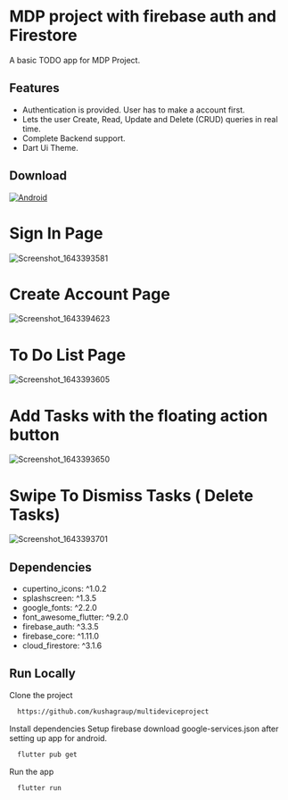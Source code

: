 # MDP project with firebase auth and Firestore
A basic TODO app for MDP Project.


## Features

- Authentication is provided. User has to make a account first.
- Lets the user Create, Read, Update and Delete (CRUD) queries in real time.
- Complete Backend support.
- Dart Ui Theme.


## Download
[![Android](https://img.shields.io/badge/Android-3DDC84?style=for-the-badge&logo=android&logoColor=white)](https://play.google.com/store/apps/details?id=com.kushagra.mdpproject.mdpproject)

 
# Sign In Page

![Screenshot_1643393581](https://github.com/kushagraup/multideviceproject/blob/main/images/1.jpeg)


# Create Account Page

![Screenshot_1643394623](https://github.com/kushagraup/multideviceproject/blob/main/images/4.jpeg)

# To Do List Page 
![Screenshot_1643393605](https://github.com/kushagraup/multideviceproject/blob/main/images/5.jpeg)

# Add Tasks with the floating action button
![Screenshot_1643393650](https://github.com/kushagraup/multideviceproject/blob/main/images/2.jpeg)

# Swipe To Dismiss Tasks ( Delete Tasks)
![Screenshot_1643393701](https://github.com/kushagraup/multideviceproject/blob/main/images/3.jpeg)


## Dependencies 
- cupertino_icons: ^1.0.2
- splashscreen: ^1.3.5
- google_fonts: ^2.2.0
- font_awesome_flutter: ^9.2.0
- firebase_auth: ^3.3.5
- firebase_core: ^1.11.0
- cloud_firestore: ^3.1.6


## Run Locally

Clone the project

```bash
  https://github.com/kushagraup/multideviceproject
```

Install dependencies
Setup firebase download google-services.json after setting up app for android.

```bash
  flutter pub get
```

Run the app

```bash
  flutter run
